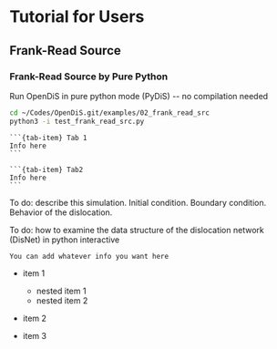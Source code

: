 #  Tutorial for Users

## Frank-Read Source

### Frank-Read Source by Pure Python


Run OpenDiS in pure python mode (PyDiS) -- no compilation needed
```bash
cd ~/Codes/OpenDiS.git/examples/02_frank_read_src
python3 -i test_frank_read_src.py
```

````{tab-set}
```{tab-item} Tab 1
Info here
```

```{tab-item} Tab2
Info here
```
````

To do: describe this simulation.  Initial condition.  Boundary condition.  Behavior of the dislocation.

To do: how to examine the data structure of the dislocation network (DisNet) in python interactive


```{important} Add more here
You can add whatever info you want here 
```

- item 1

  - nested item 1
  - nested item 2

- item 2
- item 3
